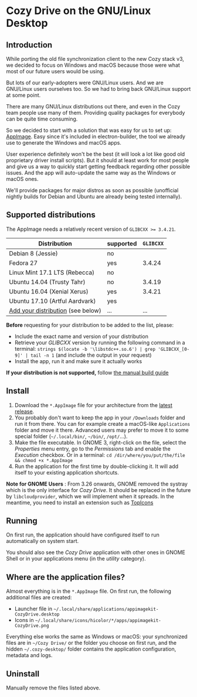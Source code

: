 # Cozy Drive on the GNU/Linux Desktop

## Introduction

While porting the old file synchronization client to the new Cozy stack v3, we
decided to focus on Windows and macOS because those were what most of our future
users would be using.

But lots of our early-adopters were GNU/Linux users. And we are GNU/Linux users
ourselves too. So we had to bring back GNU/Linux support at some point.

There are many GNU/Linux distributions out there, and even in the Cozy team
people use many of them. Providing quality packages for everybody can be quite
time consuming.

So we decided to start with a solution that was easy for us to set up:
[AppImage](https://appimage.org/). Easy since it's included in electron-builder,
the tool we already use to generate the Windows and macOS apps.

User experience definitely won't be the best (it will look a lot like good old
proprietary driver install scripts). But it should at least work for most people
and give us a way to quickly start getting feedback regarding other possible
issues. And the app will auto-update the same way as the Windows or macOS ones.

We'll provide packages for major distros as soon as possible (unofficial
nightly builds for Debian and Ubuntu are already being tested internally).

## Supported distributions

The AppImage needs a relatively recent version of `GLIBCXX >= 3.4.21`.

| Distribution | supported | `GLIBCXX` |
| --- | --- | --- |
| Debian 8 (Jessie) | no | |
| Fedora 27 | yes | 3.4.24 |
| Linux Mint 17.1 LTS (Rebecca) | no | |
| Ubuntu 14.04 (Trusty Tahr) | no | 3.4.19 |
| Ubuntu 16.04 (Xenial Xerus) | yes | 3.4.21 |
| Ubuntu 17.10 (Artful Aardvark) | yes | |
| [Add your distribution](https://github.com/cozy-labs/cozy-desktop/edit/master/doc/usage/linux.md) (see below) | ... | ... |

**Before** requesting for your distribution to be added to the list, please:

- Include the exact name and version of your distribution
- Retrieve your *GLIBCXX*  version by running the following command in a
  terminal:
  `strings $(locate -b '\libstdc++.so.6') | grep 'GLIBCXX_[0-9]' | tail -n 1`
  (and include the output in your request)
- Install the app, run it and make sure it actually works

**If your distribution is not supported,** follow [the manual build guide](./build.md)

## Install

1. Download the `*.AppImage` file for your architecture from the
   [latest release](https://github.com/cozy-labs/cozy-desktop/releases/latest).
2. You probably don't want to keep the app in your `/Downloads` folder and run
   it from there. You can for example create a macOS-like `Applications` folder
   and move it there. Advanced users may prefer to move it to some special
   folder (`~/.local/bin/`, `~/bin/`, `/opt/`...).
3. Make the file executable. In GNOME 3, right-click on the file, select the
   *Properties* menu entry, go to the *Permissions* tab and enable the
   *Execution* checkbox. Or in a terminal:
   `cd /dir/where/you/put/the/file && chmod +x *.AppImage`
4. Run the application for the first time by double-clicking it. It will add
   itself to your existing application shortcuts.

**Note for GNOME Users** : From 3.26 onwards, GNOME removed the systray which is the only interface for *Cozy Drive*. It should be replaced in the future by `libcloudprovider`, which we will implement when it spreads. In the meantime, you need to install an extension such as [TopIcons](https://extensions.gnome.org/extension/1031/topicons/)

## Running

On first run, the application should have configured itself to run automatically
on system start.

You should also see the *Cozy Drive* application with other ones in GNOME Shell
or in your applications menu (in the *utility* category).

## Where are the application files?

Almost everything is in the `*.AppImage` file. On first run, the following
additional files are created:

- Launcher file in `~/.local/share/applications/appimagekit-CozyDrive.desktop`
- Icons in `~/.local/share/icons/hicolor/*/apps/appimagekit-CozyDrive.png`

Everything else works the same as Windows or macOS: your synchronized files are
in `~/Cozy Drive/` or the folder you choose on first run, and the hidden
`~/.cozy-desktop/` folder contains the application configuration, metadata and
logs.

## Uninstall

Manually remove the files listed above.
